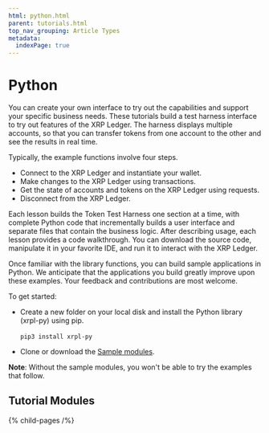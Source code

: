```yaml
---
html: python.html
parent: tutorials.html
top_nav_grouping: Article Types
metadata:
  indexPage: true
---
```

# Python

You can create your own interface to try out the capabilities and support your specific business needs. These tutorials build a test harness interface to try out features of the XRP Ledger. The harness displays multiple accounts, so that you can transfer tokens from one account to the other and see the results in real time.

Typically, the example functions involve four steps.

- Connect to the XRP Ledger and instantiate your wallet.
- Make changes to the XRP Ledger using transactions.
- Get the state of accounts and tokens on the XRP Ledger using requests.
- Disconnect from the XRP Ledger.

Each lesson builds the Token Test Harness one section at a time, with complete Python code that incrementally builds a user interface and separate files that contain the business logic. After describing usage, each lesson provides a code walkthrough. You can download the source code, manipulate it in your favorite IDE, and run it to interact with the XRP Ledger.

Once familiar with the library functions, you can build sample applications in Python. We anticipate that the applications you build greatly improve upon these examples. Your feedback and contributions are most welcome.

To get started:

- Create a new folder on your local disk and install the Python library (xrpl-py) using pip.
<br/><br/>
   `pip3 install xrpl-py`

- Clone or download the [Sample modules](https://github.com/XRPLF/xrpl-dev-portal/tree/master/_code-samples/quickstart/py/).

**Note**: Without the sample modules, you won't be able to try the examples that follow.

## Tutorial Modules
 
{% child-pages /%}

